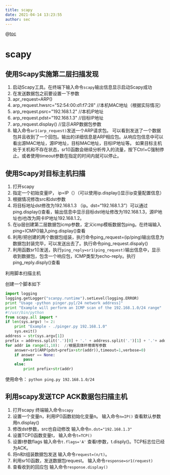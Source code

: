 ```yaml
---
title: scapy
date: 2021-04-14 13:23:55
author: sec
---
```

@[toc](目录)
# scapy
## 使用Scapy实施第二层扫描发现
1. 启动Scapy工具。在终端下输入命令`scapy`输出信息显示启动Scapy成功
2. 在发送数据包之前要设置一下参数
3. apr_request=ARP()
4. arp_request.hwsrc="52:54:00:d1:f7:28"  //本机MAC地址（根据实际情况）
5. arp_request.psrc="192.168.1.2" //本机IP地址
6. arp_request.pdst="192.168.1.3" //目标IP地址
7. arp_request.display() //显示ARP数据包参数
8. 输入命令`ar1(arp_request)`发送一个ARP请求包。
可以看到发送了一个数据包并且收到了一个回包。输出的详细信息是ARP相应包。从响应包信息中可以看出源MAC地址，源IP地址，目标MAC地址，目标IP地址等。
如果目标主机处于关机和不存在状态，sr1()函数会继续分析传入的流量，按下Ctrl+C强制停止。或者使用timeout参数在指定的时间内就可以停止。
## 使用Scapy对目标主机扫描
1. 打开scapy
2. 指定一个初始变量IP， ip=IP（）（可以使用ip.display()显示ip变量配置信息）
3. 根据情况修改src和dst参数
4. 将目标地址dst修改为192.168.1.3 （ip。dst=“192.168.1.3”）可以通过ping.display()查看，输出信息中显示目标dst地址修改为192.168.1.3，源IP地址也i也改为网卡IP地址192.168.1.2。
5. 在ip层创建第二层数据包icmp参数，定义icmp模板数据包ping。在终端输入ping=ICMP()输入ping.display()查看
6. 利用/把创建的两个数据包组装，执行命令ping_request=(ip/ping)输出信息为数据包封装完毕，可以发送出去了。执行命令ping_request.dispaly()
7. 利用函数sr1()发送，执行`ping_reply=sr1(ping_request)`输出信息中，显示收到数据包，包含一个响应包，ICMP类型为echo-reply。执行ping_reply.disply()查看

利用脚本扫描主机

创建一个脚本如下
```python
import logging
logging.getLogger("scanpy.runtime").setLevel(logging.ERROR)
print "Usage -python pinger.py[/24 network address]"
print "Example will perform an ICMP scan of the 192.168.1.0/24 range"
#!/usr/bin/python
from scapy.all import *
if len(sys.argv) != 2:
	print "Example - ./pinger.py 192.168.1.0"
    sys.exit()
address = str(sys.argv[1])
prefix = address.split('.')[0] + '.' + address.split('.')[1] + '.'+ address.split('.')[2] + '.'
for addr in range(1,10):  //根据具体环境填写参数
	answer=sr1(ARP(pdst=prefix+str(addr)),timeout=1,verbose=0)
    if answer == None:
    	pass
    else:
        print prefix+str(addr)
```
使用命令：
	`python ping.py 192.168.1.0/24`

## 利用scapy发送TCP ACK数据包扫描主机
1. 打开scapy 
终端输入命令`scapy`
2. 设置一个变量n，利用IP()函数初始化变量n。
输入命令`n=IP()`
查看默认参数用n.display()
3. 修改dst参数，src也自动修改
输入命令`n.dst="192.168.1.3"`
4. 设置TCP()函数变量t，
输入命令`t=TCP()`
5. 设置t参数flags
输入命令`t.flags='A'`
查看t参数，t.disply()。TCP标志位已经为ACK。
6. 将n和t组装数据包发送
输入命令`request=(n/t)`。
7. 利用sr1()函数，发送数据包request。
输入命令`response=sr1(request)`
8. 查看收到的回应包
输入命令`response.display()`
